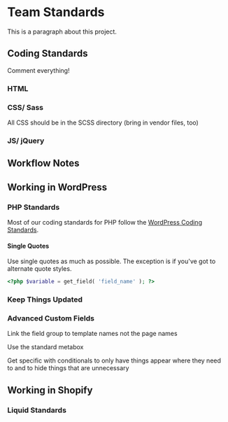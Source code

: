 # Team Standards

This is a paragraph about this project.

## Coding Standards

Comment everything!

### HTML

### CSS/ Sass

All CSS should be in the SCSS directory (bring in vendor files, too)

### JS/ jQuery

## Workflow Notes

## Working in WordPress

### PHP Standards

Most of our coding standards for PHP follow the <a href="http://make.wordpress.org/core/handbook/coding-standards/php/" target="_blank">WordPress Coding Standards</a>.

#### Single Quotes

Use single quotes as much as possible. The exception is if you've got to alternate quote styles.

```php
<?php $variable = get_field( 'field_name' ); ?>
```

### Keep Things Updated

### Advanced Custom Fields

Link the field group to template names not the page names

Use the standard metabox

Get specific with conditionals to only have things appear where they need to and to hide things that are unnecessary

## Working in Shopify

### Liquid Standards